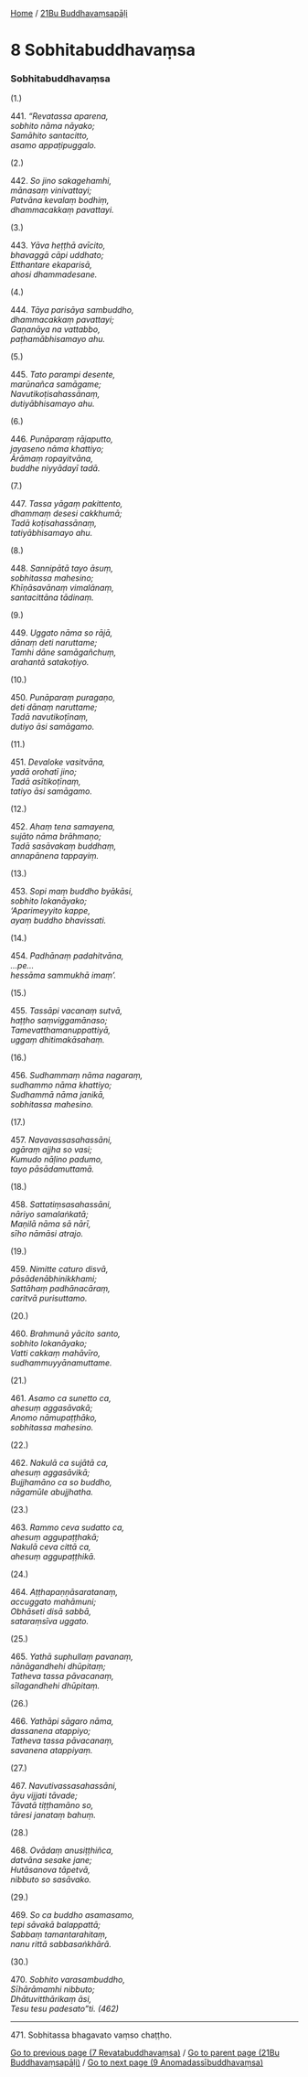 
[Home](/) / [21Bu Buddhavaṃsapāḷi](/tipitaka/21Bu.md)

# 8 Sobhitabuddhavaṃsa

### Sobhitabuddhavaṃsa

(1.)

441\. _“Revatassa aparena,_  
_sobhito nāma nāyako;_  
_Samāhito santacitto,_  
_asamo appaṭipuggalo._  


(2.)

442\. _So jino sakagehamhi,_  
_mānasaṃ vinivattayi;_  
_Patvāna kevalaṃ bodhiṃ,_  
_dhammacakkaṃ pavattayi._  


(3.)

443\. _Yāva heṭṭhā avīcito,_  
_bhavaggā cāpi uddhato;_  
_Etthantare ekaparisā,_  
_ahosi dhammadesane._  


(4.)

444\. _Tāya parisāya sambuddho,_  
_dhammacakkaṃ pavattayi;_  
_Gaṇanāya na vattabbo,_  
_paṭhamābhisamayo ahu._  


(5.)

445\. _Tato parampi desente,_  
_marūnañca samāgame;_  
_Navutikoṭisahassānaṃ,_  
_dutiyābhisamayo ahu._  


(6.)

446\. _Punāparaṃ rājaputto,_  
_jayaseno nāma khattiyo;_  
_Ārāmaṃ ropayitvāna,_  
_buddhe niyyādayī tadā._  


(7.)

447\. _Tassa yāgaṃ pakittento,_  
_dhammaṃ desesi cakkhumā;_  
_Tadā koṭisahassānaṃ,_  
_tatiyābhisamayo ahu._  


(8.)

448\. _Sannipātā tayo āsuṃ,_  
_sobhitassa mahesino;_  
_Khīṇāsavānaṃ vimalānaṃ,_  
_santacittāna tādinaṃ._  


(9.)

449\. _Uggato nāma so rājā,_  
_dānaṃ deti naruttame;_  
_Tamhi dāne samāgañchuṃ,_  
_arahantā satakoṭiyo._  


(10.)

450\. _Punāparaṃ puragaṇo,_  
_deti dānaṃ naruttame;_  
_Tadā navutikoṭīnaṃ,_  
_dutiyo āsi samāgamo._  


(11.)

451\. _Devaloke vasitvāna,_  
_yadā orohatī jino;_  
_Tadā asītikoṭīnaṃ,_  
_tatiyo āsi samāgamo._  


(12.)

452\. _Ahaṃ tena samayena,_  
_sujāto nāma brāhmaṇo;_  
_Tadā sasāvakaṃ buddhaṃ,_  
_annapānena tappayiṃ._  


(13.)

453\. _Sopi maṃ buddho byākāsi,_  
_sobhito lokanāyako;_  
_‘Aparimeyyito kappe,_  
_ayaṃ buddho bhavissati._  


(14.)

454\. _Padhānaṃ padahitvāna,_  
_…pe…_  
_hessāma sammukhā imaṃ’._  


(15.)

455\. _Tassāpi vacanaṃ sutvā,_  
_haṭṭho saṃviggamānaso;_  
_Tamevatthamanuppattiyā,_  
_uggaṃ dhitimakāsahaṃ._  


(16.)

456\. _Sudhammaṃ nāma nagaraṃ,_  
_sudhammo nāma khattiyo;_  
_Sudhammā nāma janikā,_  
_sobhitassa mahesino._  


(17.)

457\. _Navavassasahassāni,_  
_agāraṃ ajjha so vasi;_  
_Kumudo nāḷino padumo,_  
_tayo pāsādamuttamā._  


(18.)

458\. _Sattatiṃsasahassāni,_  
_nāriyo samalaṅkatā;_  
_Maṇilā nāma sā nārī,_  
_sīho nāmāsi atrajo._  


(19.)

459\. _Nimitte caturo disvā,_  
_pāsādenābhinikkhami;_  
_Sattāhaṃ padhānacāraṃ,_  
_caritvā purisuttamo._  


(20.)

460\. _Brahmunā yācito santo,_  
_sobhito lokanāyako;_  
_Vatti cakkaṃ mahāvīro,_  
_sudhammuyyānamuttame._  


(21.)

461\. _Asamo ca sunetto ca,_  
_ahesuṃ aggasāvakā;_  
_Anomo nāmupaṭṭhāko,_  
_sobhitassa mahesino._  


(22.)

462\. _Nakulā ca sujātā ca,_  
_ahesuṃ aggasāvikā;_  
_Bujjhamāno ca so buddho,_  
_nāgamūle abujjhatha._  


(23.)

463\. _Rammo ceva sudatto ca,_  
_ahesuṃ aggupaṭṭhakā;_  
_Nakulā ceva cittā ca,_  
_ahesuṃ aggupaṭṭhikā._  


(24.)

464\. _Aṭṭhapaṇṇāsaratanaṃ,_  
_accuggato mahāmuni;_  
_Obhāseti disā sabbā,_  
_sataraṃsīva uggato._  


(25.)

465\. _Yathā suphullaṃ pavanaṃ,_  
_nānāgandhehi dhūpitaṃ;_  
_Tatheva tassa pāvacanaṃ,_  
_sīlagandhehi dhūpitaṃ._  


(26.)

466\. _Yathāpi sāgaro nāma,_  
_dassanena atappiyo;_  
_Tatheva tassa pāvacanaṃ,_  
_savanena atappiyaṃ._  


(27.)

467\. _Navutivassasahassāni,_  
_āyu vijjati tāvade;_  
_Tāvatā tiṭṭhamāno so,_  
_tāresi janataṃ bahuṃ._  


(28.)

468\. _Ovādaṃ anusiṭṭhiñca,_  
_datvāna sesake jane;_  
_Hutāsanova tāpetvā,_  
_nibbuto so sasāvako._  


(29.)

469\. _So ca buddho asamasamo,_  
_tepi sāvakā balappattā;_  
_Sabbaṃ tamantarahitaṃ,_  
_nanu rittā sabbasaṅkhārā._  


(30.)

470\. _Sobhito varasambuddho,_  
_Sīhārāmamhi nibbuto;_  
_Dhātuvitthārikaṃ āsi,_  
_Tesu tesu padesato”ti. (462)_  


---

471\. Sobhitassa bhagavato vaṃso chaṭṭho.



[Go to previous page (7 Revatabuddhavaṃsa)](/tipitaka/21Bu/7.md) / [Go to parent page (21Bu Buddhavaṃsapāḷi)](/tipitaka/21Bu/0.md) / [Go to next page (9 Anomadassībuddhavaṃsa)](/tipitaka/21Bu/9.md)


